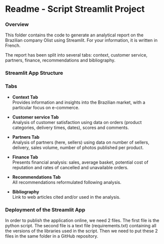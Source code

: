 # Readme - Script Streamlit Project 
### Overview

This folder contains the code to generate an analytical report on the Brazilian company Olist using Streamlit. For your information, it is written in French. 

The report has been split into several tabs: context, customer service, partners, finance, recommendations and bibliography. 

### Streamlit App Structure


### Tabs
- **Context Tab**  
  Provides information and insights into the Brazilian market, with a particular focus on e-commerce.

- **Customer service Tab**  
  Analysis of customer satisfaction using data on orders (product categories, delivery times, dates), scores and comments.
  
- **Partners Tab**  
  Analysis of partners (here, sellers) using data on number of sellers, delivery, sales volume, number of photos published per product.
  
- **Finance Tab**  
  Presents financial analysis: sales, average basket, potential cost of reputation and rates of cancelled and unavailable orders. 
  
- **Recommendations Tab**  
  All recommendations reformulated following analysis.
  
- **Bibliography**  
  Link to web articles cited and/or used in the analysis.

### Deployment of the Streamlit App
In order to publish the application online, we need 2 files. The first file is the python script. The second file is a text file (requirements.txt) containing all the versions of the libraries used in the script. 
Then we need to put these 2 files in the same folder in a GitHub repository. 

